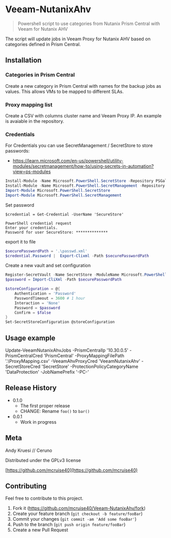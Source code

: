 # Veeam-NutanixAhv
> Powershell script to use categories from Nutanix Prism Central with Veeam for Nutanix AHV

The script will update jobs in Veeam Proxy for Nutanix AHV based on categories defined in Prism Central.

## Installation

### Categories in Prism Central
Create a new category in Prism Central with names for the backup jobs as values. This allows VMs to be mapped to different SLAs.

### Proxy mapping list
Create a CSV with columns cluster name and Veeam Proxy IP. An example is avaiable in the repository.

### Credentials
For Credentials you can use SecretManagement / SecretStore to store passwords:
- https://learn.microsoft.com/en-us/powershell/utility-modules/secretmanagement/how-to/using-secrets-in-automation?view=ps-modules 

```PowerShell
Install-Module -Name Microsoft.PowerShell.SecretStore -Repository PSGallery -Force
Install-Module -Name Microsoft.PowerShell.SecretManagement -Repository PSGallery -Force
Import-Module Microsoft.PowerShell.SecretStore
Import-Module Microsoft.PowerShell.SecretManagement
```

Set password
```
$credential = Get-Credential -UserName 'SecureStore'

PowerShell credential request
Enter your credentials.
Password for user SecureStore: **************
```
export it to file
```PowerShell
$securePasswordPath = '.\passwd.xml'
$credential.Password |  Export-Clixml -Path $securePasswordPath
```

Create a new vault and set configuration
```PowerShell
Register-SecretVault -Name SecretStore -ModuleName Microsoft.PowerShell.SecretStore -DefaultVault
$password = Import-CliXml -Path $securePasswordPath

$storeConfiguration = @{
    Authentication = 'Password'
    PasswordTimeout = 3600 # 1 hour
    Interaction = 'None'
    Password = $password
    Confirm = $false
}
Set-SecretStoreConfiguration @storeConfiguration
```

## Usage example

Update-VeeamNutanixAhvJobs -PrismCentralIp '10.30.0.5' -PrismCentralCred 'PrismCentral' -ProxyMappingFilePath '.\ProxyMapping.csv' -VeeamAhvProxyCred 'VeeamNutanixAhv' -SecretStoreCred 'SecretStore' -ProtectionPolicyCategoryName 'DataProtection' -JobNamePrefix '-PC-'

## Release History

* 0.1.0
    * The first proper release
    * CHANGE: Rename `foo()` to `bar()`
* 0.0.1
    * Work in progress

## Meta

Andy Kruesi // Ceruno

Distributed under the GPLv3 license

[https://github.com/mcruise40](https://github.com/mcruise40)

## Contributing

Feel free to contribute to this project.

1. Fork it (<https://github.com/mcruise40/Veeam-NutanixAhv/fork>)
2. Create your feature branch (`git checkout -b feature/fooBar`)
3. Commit your changes (`git commit -am 'Add some fooBar'`)
4. Push to the branch (`git push origin feature/fooBar`)
5. Create a new Pull Request

<!-- Markdown link & img dfn's -->
[wiki]: https://github.com/mcruise40/Veeam-NutanixAhv/wiki
